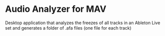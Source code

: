 # Audio Analyzer for MAV

Desktop application that analyzes the freezes of all tracks in an Ableton Live set and generates a folder of .afa files (one file for each track)